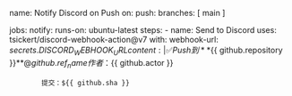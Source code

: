 name: Notify Discord on Push
on:
  push:
    branches: [ main ]

jobs:
  notify:
    runs-on: ubuntu-latest
    steps:
      - name: Send to Discord
        uses: tsickert/discord-webhook-action@v7
        with:
          webhook-url: ${{ secrets.DISCORD_WEBHOOK_URL }}
          content: |
            ✅ Push 到 **${{ github.repository }}**@${{ github.ref_name }}
            作者：${{ github.actor }}
          
            提交：${{ github.sha }}

